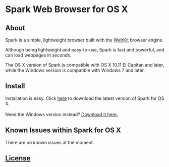 # Spark Web Browser for OS X

## About
Spark is a simple, lightweight browser built with the [WebKit](https://webkit.org) browser engine.

Although being lightweight and easy-to-use, Spark is fast and powerful, and can load webpages in *seconds*.

The OS X version of Spark is compatible with OS X 10.11 El Capitan and later, while the Windows version is compatible with Windows 7 and later.

## Install
Installation is easy. Click [here](https://github.com/insleep/spark-web-browser/releases/) to download the latest version of Spark for OS X.<br /><br />
Need the Windows version instead? [Download it here.](https://github.com/insleep/SparkWebBrowser-Windows/releases/)

## Known Issues within Spark for OS X
There are no known issues at the moment.

## [License](https://github.com/insleep/SparkWebBrowser-Windows/blob/master/LICENSE)
